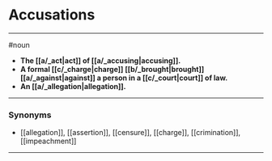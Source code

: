 # Accusations
---
#noun
- **The [[a/_act|act]] of [[a/_accusing|accusing]].**
- **A formal [[c/_charge|charge]] [[b/_brought|brought]] [[a/_against|against]] a person in a [[c/_court|court]] of law.**
- **An [[a/_allegation|allegation]].**
---
### Synonyms
- [[allegation]], [[assertion]], [[censure]], [[charge]], [[crimination]], [[impeachment]]
---
